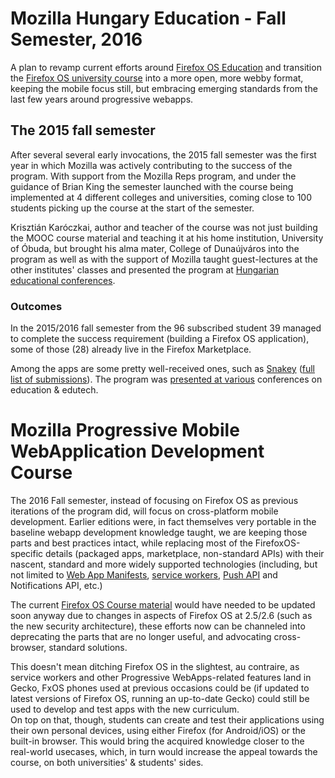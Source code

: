 # Mozilla Hungary Education - Fall Semester, 2016

A plan to revamp current efforts around [Firefox OS Education]
and transition the [Firefox OS university course] into a more open,
more webby format, keeping the mobile focus still, but embracing
emerging standards from the last few years around progressive
webapps.

## The 2015 fall semester
After several several early invocations, the 2015 fall semester was
the first year in which Mozilla was actively contributing to the success
of the program. With support from the Mozilla Reps program, and under the
guidance of Brian King the semester launched with the course being
implemented at 4 different colleges and universities, coming close to 100
students picking up the course at the start of the semester.

Krisztián Karóczkai, author and teacher of the course was not just
building the MOOC course material and teaching it at his home
institution, University of Óbuda, but brought his alma mater,
College of Dunaújváros into the program as well as with the
support of Mozilla taught guest-lectures at the other institutes'
classes and presented the program at [Hungarian educational conferences].

### Outcomes
In the 2015/2016 fall semester from the 96 subscribed student
39 managed to complete the success requirement (building a Firefox OS
application), some of those (28) already live in the Firefox Marketplace.

Among the apps are some pretty well-received ones, such as [Snakey]
([full list of submissions]). The program was [presented at various]
conferences on education & edutech.


# Mozilla Progressive Mobile WebApplication Development Course

The 2016 Fall semester, instead of focusing on Firefox OS as previous
iterations of the program did, will focus on cross-platform mobile
development. Earlier editions were, in fact themselves very portable
in the baseline webapp development knowledge taught, we are keeping
those parts and best practices intact, while replacing most of the
FirefoxOS-specific details (packaged apps, marketplace, non-standard
APIs) with their nascent, standard and more widely supported technologies
(including, but not limited to [Web App Manifests], [service workers],
[Push API] and Notifications API, etc.)

The current [Firefox OS Course material] would have needed to be updated
soon anyway due to changes in aspects of Firefox OS at 2.5/2.6 (such
as the new security architecture), these efforts now can be channeled
into deprecating the parts that are no longer useful, and advocating
cross-browser, standard solutions.

This doesn't mean ditching Firefox OS in the slightest, au contraire,
as service workers and other Progressive WebApps-related features land
in Gecko, FxOS phones used at previous occasions could be (if updated to
latest versions of Firefox OS, running an up-to-date Gecko) could still
be used to develop and test apps with the new curriculum.  
On top on that, though, students can create and test their applications
using their own personal devices, using either Firefox (for Android/iOS)
or the built-in browser. This would bring the acquired knowledge closer
to the real-world usecases, which, in turn would increase the appeal
towards the course, on both universities' & students' sides.


[Firefox OS Education]: https://wiki.mozilla.org/Firefox_OS/Community/Hungary/Education/2015-2016_fall_semester
[Firefox OS university course]: https://wiki.mozilla.org/Firefox_OS/Community/Hungary/Education/Courses/Firefox_OS#Current_work:_2015.2F2016_fall_semester
[bug #1185379]: https://bugzilla.mozilla.org/show_bug.cgi?id=1185379
[Web App Manifests]: https://www.w3.org/TR/appmanifest/
[Push API]: https://w3c.github.io/push-api/
[service workers]: https://slightlyoff.github.io/ServiceWorker/spec/service_worker/index.html

[Firefox OS Course material]: https://github.com/MozillaHU/firefox-os-course

[Snakey]: https://marketplace.firefox.com/app/snakey/
[Hungarian educational conferences]: http://oktatastervezes2016.uni-eger.hu/hu/program/
[presented at various]: https://twitter.com/meetoff/status/695932512103755776
[full list of submissions]: https://bugzilla.mozilla.org/show_bug.cgi?id=1185379#c32
